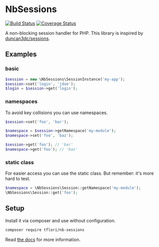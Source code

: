 # NbSessions

[![Build Status](https://travis-ci.org/tflori/nb-sessions.svg?branch=master)](https://travis-ci.org/tflori/nb-sessions)
[![Coverage Status](https://coveralls.io/repos/github/tflori/nb-sessions/badge.svg)](https://coveralls.io/github/tflori/nb-sessions)

A non-blocking session handler for PHP. This library is inspired by 
[duncan3dc/sessions](https://github.com/duncan3dc/sessions).

## Examples

### basic

```php
$session = new \NbSessions\SessionInstance('my-app');
$session->set('login', 'jdoe');
$login = $session->get('login');
```

### namespaces

To avoid key collisions you can use namespaces.

```php
$session->set('foo', 'bar');

$namespace = $session->getNamespace('my-module');
$namespace->set('foo', 'baz');

$session->get('foo'); // 'bar'
$namespace->get('foo'); // 'baz'
```

### static class

For easier access you can use the static class. But remember: it's more hard to test.

```php
$namespace = \NbSessions\Session::getNamespace('my-module');
\NbSessions\Session::get('foo');
```

## Setup

Install it via composer and use without configuration.

```bash
composer require tflori/nb-sessions
```

Read [the docs](https://tflori.github.io/nb-sessions) for more information.
